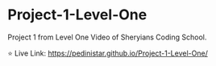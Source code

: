# Project-1-Level-One
Project 1 from Level One Video of Sheryians Coding School.

⭐ Live Link:
https://pedinistar.github.io/Project-1-Level-One/
